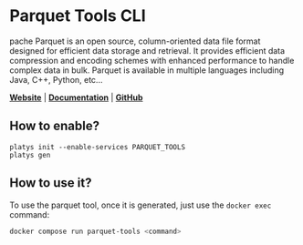 # Parquet Tools CLI

pache Parquet is an open source, column-oriented data file format designed for efficient data storage and retrieval. It provides efficient data compression and encoding schemes with enhanced performance to handle complex data in bulk. Parquet is available in multiple languages including Java, C++, Python, etc...

**[Website](https://parquet.apache.org/)** | **[Documentation](https://parquet.apache.org/docs/)** | **[GitHub](https://github.com/apache/parquet-mr/)**

## How to enable?

```
platys init --enable-services PARQUET_TOOLS
platys gen
```

## How to use it?

To use the parquet tool, once it is generated, just use the `docker exec` command:

```bash
docker compose run parquet-tools <command>
```